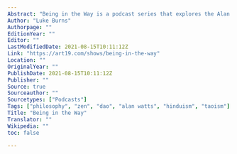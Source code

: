 ```yaml
---
Abstract: "Being in the Way is a podcast series that explores the Alan Watts Archive’s 100-hour tape collection - including recordings not heard in 40 years. We will meet some of the people being influenced by the works of Alan Watts today and learn a little of the history behind how these remarkable recordings were made."
Author: "Luke Burns"
Authorpage: ""
EditionYear: ""
Editor: ""
LastModifiedDate: 2021-08-15T10:11:12Z
Link: "https://art19.com/shows/being-in-the-way"
Location: ""
OriginalYear: ""
PublishDate: 2021-08-15T10:11:12Z
Publisher: ""
Source: true
Sourceauthor: ""
Sourcetypes: ["Podcasts"]
Tags: ["philosophy", "zen", "dao", "alan watts", "hinduism", "taoism"]
Title: "Being in the Way"
Translator: ""
Wikipedia: ""
toc: false

---
```

